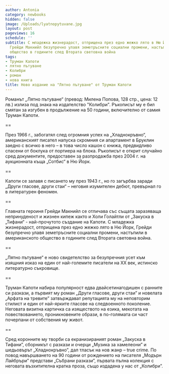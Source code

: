 ```yaml
---
author: Antonia
category: newbooks
hidden: false
image: /Uploads/lyatnopytuvane.jpg
layout: post
pageviews: 16
schedule: ''
subtitle: С младежка жизнерадост, отприщена през едно жежко лято в Ню Йорк, героинята
  Грейди Макнийл безупречно улавя земетръсните социални промени, настъпили в американското
  общество в годините след Втората световна война
tags:
- Труман Капоти
- лятно пътуване
- Колибри
- роман
- нова книга
title: Ново издание на "Лятно пътуване" от Труман Капоти
---
```


Романът „Лятно пътуване“ (превод: Милена Попова, 128 стр., цена: 12 лв.) излиза под знака на издателство "Колибри". Ръкописът му е бил смятан за изгубен в продължение на 50 години, включително от самия Труман Капоти. 

\==

През 1966 г., забогатял след огромния успех на „Хладнокръвно“, американският писател напуска скромния си апартамент в Бруклин заедно с всичко в него – в това число кашон с книжа, предвидливо спасени от боклука от портиера на блока. Ръкописът е открит случайно сред документите, предоставен за разпродажба през 2004 г. на аукционната къща „Сотбис“ в Ню Йорк. 

\==

Капоти се залавя с писането му през 1943 г., но го загърбва заради „Други гласове, други стаи“ – неговия изумителен дебют, превърнал го в литературен феномен.

\==

Главната героиня Грейди Макнийл се отличава със същата заразяваща непринуденост и жизнен кипеж както и Холи Голайтли от „Закуска в „Тифани“ - най-прочутото създание на Капоти. С младежка жизнерадост, отприщена през едно жежко лято в Ню Йорк, Грейди безупречно улавя земетръсните социални промени, настъпили в американското общество в годините след Втората световна война. 

\==

„Лятно пътуване“ е ново свидетелство за безупречния усет към изящния изказ на един от най-големите писатели на XX век, истинско литературно съкровище. 

\==

Труман Капоти набира популярност едва двайсетинагодишен с ранните си разкази, а първият му роман „Други гласове, други стаи” и новелата „Арфата на тревите” затвърждават репутацията му на неповторим стилист и един от най-ярките гласове на следвоенното поколение. Неговата визитна картичка са изяществото на езика, мекотата на повествованието, проникновените образи, в по-голямата си част почерпани от собствения му живот.

\==

Сред коронните му творби са екранизираният роман „Закуска в Тифани”, сборникът с разкази и очерци „Музика за хамелеони” и шедьовърът „Хладнокръвно”, дал тласък на нов жанр –  true crime. По повод навършването на 90 години от рождението на писателя „Модърн Лайбръри” представи „Събрани разкази”, първата пълна колекция с неговата възхитителна кратка проза, също издадена у нас от „Колибри”.